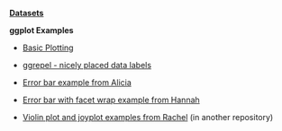 **[Datasets](https://github.com/epimath/epid-814-materials/tree/master/Labs/ggplotExamples/Datasets)**

**ggplot Examples**

- [Basic Plotting](https://epimath.github.io/epid-814-materials/Labs/ggplotExamples/BasicExamples.html)

- [ggrepel - nicely placed data labels](https://epimath.github.io/epid-814-materials/Labs/ggplotExamples/ggRepelExample.html)

- [Error bar example from Alicia](https://github.com/epimath/epid-814-materials/blob/master/Labs/ggplotExamples/ErrorBarExample-Alicia.R)

- [Error bar  with facet wrap example from Hannah](https://github.com/epimath/epid-814-materials/blob/master/Labs/ggplotExamples/ErrorBarFacetWrapExample-Hannah.R)

- [Violin plot and joyplot examples from Rachel](https://github.com/epimath/Hepatitis-C-in-Young-PWID) (in another repository)